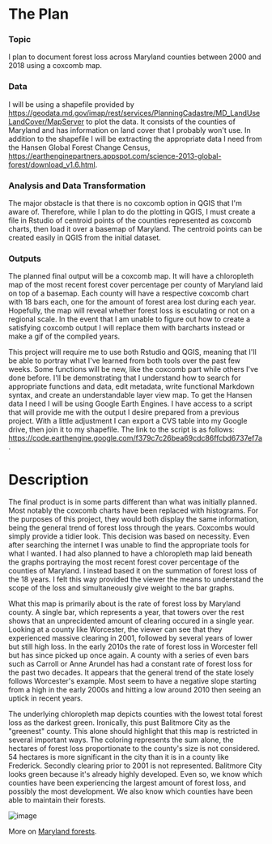 # The Plan

### Topic
I plan to document forest loss across Maryland counties between 2000 and 2018 using a coxcomb map. 

### Data
I will be using a shapefile provided by https://geodata.md.gov/imap/rest/services/PlanningCadastre/MD_LandUseLandCover/MapServer to plot the data. It consists of the counties of Maryland and has information on land cover that I probably won't use. In addition to the shapefile I will be extracting the appropriate data I need from the Hansen Global Forest Change Census, https://earthenginepartners.appspot.com/science-2013-global-forest/download_v1.6.html.

### Analysis and Data Transformation
The major obstacle is that there is no coxcomb option in QGIS that I'm aware of. Therefore, while I plan to do the plotting in QGIS, I must create a file in Rstudio of centroid points of the counties represented as coxcomb charts, then load it over a basemap of Maryland. The centroid points can be created easily in QGIS from the initial dataset.
  
### Outputs
The planned final output will be a coxcomb map. It will have a chloropleth map of the most recent forest cover percentage per county of Maryland laid on top of a basemap. Each county will have a respective coxcomb chart with 18 bars each, one for the amount of forest area lost during each year. Hopefully, the map will reveal whether forest loss is esculating or not on a regional scale. In the event that I am unable to figure out how to create a satisfying coxcomb output I will replace them with barcharts instead or make a gif of the compiled years.

This project will require me to use both Rstudio and QGIS, meaning that I'll be able to portray what I've learned from both tools over the past few weeks. Some functions will be new, like the coxcomb part while others I've done before. I'll be demonstrating that I understand how to search for appropriate functions and data, edit metadata, write functional Markdown syntax, and create an understandable layer view map. To get the Hansen data I need I will be using Google Earth Engines. I have access to a script that will provide me with the output I desire prepared from a previous project. With a little adjustment I can export a CVS table into my Google drive, then join it to my shapefile. The link to the script is as follows: https://code.earthengine.google.com/f379c7c26bea69cdc86ffcbd6737ef7a.

# Description
The final product is in some parts different than what was initially planned. Most notably the coxcomb charts have been replaced with histograms. For the purposes of this project, they would both display the same information, being the general trend of forest loss through the years. Coxcombs would simply provide a tidier look. This decision was based on necessity. Even after searching the internet I was unable to find the appropriate tools for what I wanted. I had also planned to have a chloropleth map laid beneath the graphs portraying the most recent forest cover percentage of the counties of Maryland. I instead based it on the summation of forest loss of the 18 years. I felt this way provided the viewer the means to understand the scope of the loss and simultaneously give weight to the bar graphs.

What this map is primarily about is the rate of forest loss by Maryland county. A single bar, which represents a year, that towers over the rest shows that an unprecidented amount of clearing occured in a single year. Looking at a county like Worcester, the viewer can see that they experienced massive clearing in 2001, followed by several years of lower but still high loss. In the early 2010s the rate of forest loss in Worcester fell but has since picked up once again. A county with a series of even bars such as Carroll or Anne Arundel has had a constant rate of forest loss for the past two decades. It appears that the general trend of the state losely follows Worcester's example. Most seem to have a negative slope starting from a high in the early 2000s and hitting a low around 2010 then seeing an uptick in recent years.   

The underlying chloropleth map depicts counties with the lowest total forest loss as the darkest green. Ironically, this pust Balitmore City as the "greenest" county. This alone should highlight that this map is restricted in several important ways. The coloring represents the sum alone, the hectares of forest loss proportionate to the county's size is not considered. 54 hectares is more significant in the city than it is in a county like Frederick. Secondly clearing prior to 2001 is not represented. Balitmore City looks green because it's already highly developed. Even so, we know which counties have been experiencing the largest amount of forest loss, and possibly the most development. We also know which counties have been able to maintain their forests.

![image](<img src="images/Forest_Loss_image.PNG?raw=true"/>)


More on [Maryland forests](https://dnr.maryland.gov/forests/pages/mdfacts.aspx#:~:text=Each%20year%20more%20than%206000,of%20forest%20and%20marsh%20land).




